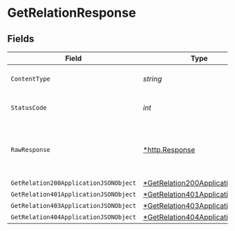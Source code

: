 # GetRelationResponse


## Fields

| Field                                                                                      | Type                                                                                       | Required                                                                                   | Description                                                                                |
| ------------------------------------------------------------------------------------------ | ------------------------------------------------------------------------------------------ | ------------------------------------------------------------------------------------------ | ------------------------------------------------------------------------------------------ |
| `ContentType`                                                                              | *string*                                                                                   | :heavy_check_mark:                                                                         | HTTP response content type for this operation                                              |
| `StatusCode`                                                                               | *int*                                                                                      | :heavy_check_mark:                                                                         | HTTP response status code for this operation                                               |
| `RawResponse`                                                                              | [*http.Response](https://pkg.go.dev/net/http#Response)                                     | :heavy_minus_sign:                                                                         | Raw HTTP response; suitable for custom response parsing                                    |
| `GetRelation200ApplicationJSONObject`                                                      | [*GetRelation200ApplicationJSON](../../models/operations/getrelation200applicationjson.md) | :heavy_minus_sign:                                                                         | OK                                                                                         |
| `GetRelation401ApplicationJSONObject`                                                      | [*GetRelation401ApplicationJSON](../../models/operations/getrelation401applicationjson.md) | :heavy_minus_sign:                                                                         | Unauthenticated                                                                            |
| `GetRelation403ApplicationJSONObject`                                                      | [*GetRelation403ApplicationJSON](../../models/operations/getrelation403applicationjson.md) | :heavy_minus_sign:                                                                         | Forbidden                                                                                  |
| `GetRelation404ApplicationJSONObject`                                                      | [*GetRelation404ApplicationJSON](../../models/operations/getrelation404applicationjson.md) | :heavy_minus_sign:                                                                         | Not Found                                                                                  |
